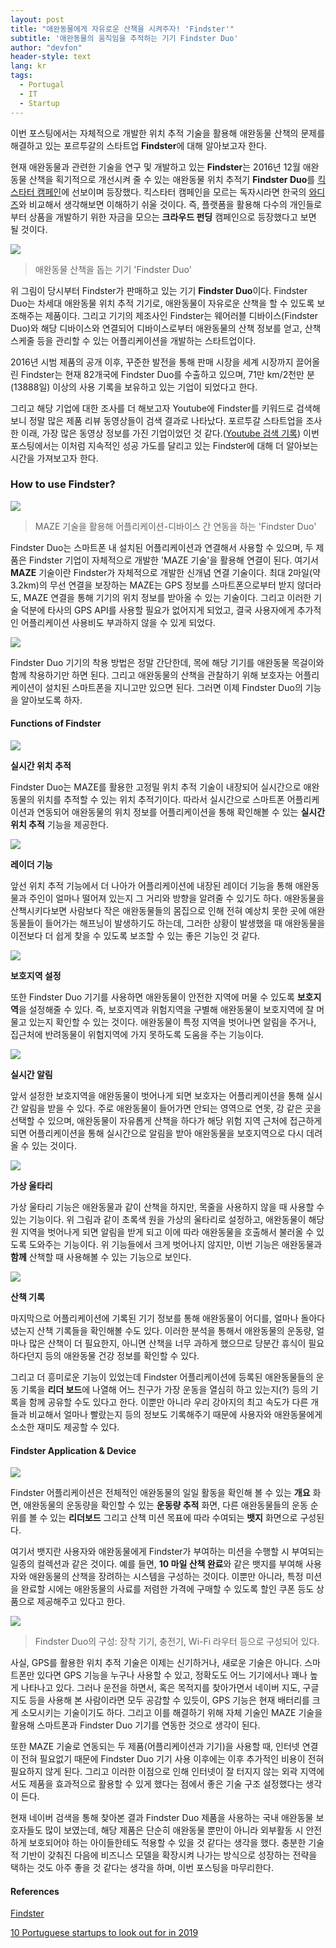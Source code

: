 ```yaml
---
layout: post
title: "애완동물에게 자유로운 산책을 시켜주자! 'Findster'"
subtitle: '애완동물의 움직임을 추적하는 기기 Findster Duo'
author: "devfon"
header-style: text
lang: kr
tags:
  - Portugal
  - IT
  - Startup
---
```


이번 포스팅에서는 자체적으로 개발한 위치 추적 기술을 활용해 애완동물 산책의 문제를 해결하고 있는 포르투갈의 스타트업 **Findster**에 대해 알아보고자 한다.

현재 애완동물과 관련한 기술을 연구 및 개발하고 있는 **Findster**는 2016년 12월 애완동물 산책을 획기적으로 개선시켜 줄 수 있는 애완동물 위치 추적기 **Findster Duo**를 [킥스타터 캠페인](https://www.kickstarter.com/discover)에 선보이며 등장했다. 킥스타터 캠페인을 모르는 독자시라면 한국의 [와디즈](https://www.wadiz.kr/)와 비교해서 생각해보면 이해하기 쉬울 것이다. 즉, 플랫폼을 활용해 다수의 개인들로부터 상품을 개발하기 위한 자금을 모으는 **크라우드 펀딩** 캠페인으로 등장했다고 보면 될 것이다.

![](/img/in-post/device.png)
> 애완동물 산책을 돕는 기기 'Findster Duo'

위 그림이 당시부터 Findster가 판매하고 있는 기기 **Findster Duo**이다. Findster Duo는 차세대 애완동물 위치 추적 기기로, 애완동물이 자유로운 산책을 할 수 있도록 보조해주는 제품이다. 그리고 기기의 제조사인 Findster는 웨어러블 디바이스(Findster Duo)와 해당 디바이스와 연결되어 디바이스로부터 애완동물의 산책 정보를 얻고, 산책 스케줄 등을 관리할 수 있는 어플리케이션을 개발하는 스타트업이다.

2016년 시범 제품의 공개 이후, 꾸준한 발전을 통해 판매 시장을 세계 시장까지 끌어올린 Findster는 현재 82개국에 Findster Duo를 수출하고 있으며, 71만 km/2천만 분(13888일) 이상의 사용 기록을 보유하고 있는 기업이 되었다고 한다. 

그리고 해당 기업에 대한 조사를 더 해보고자 Youtube에 Findster를 키워드로 검색해보니 정말 많은 제품 리뷰 동영상들이 검색 결과로 나타났다. 포르투갈 스타트업을 조사한 이래, 가장 많은 동영상 정보를 가진 기업이었던 것 같다.([Youtube 검색 기록](https://www.youtube.com/results?search_query=findster)) 이번 포스팅에서는 이처럼 지속적인 성공 가도를 달리고 있는 Findster에 대해 더 알아보는 시간을 가져보고자 한다.


### How to use Findster?
![](/img/in-post/maze.png)
> MAZE 기술을 활용해 어플리케이션-디바이스 간 연동을 하는 'Findster Duo'

Findster Duo는 스마트폰 내 설치된 어플리케이션과 연결해서 사용할 수 있으며, 두 제품은 Findster 기업이 자체적으로 개발한 'MAZE 기술'을 활용해 연결이 된다. 여기서 **MAZE** 기술이란 Findster가 자체적으로 개발한 신개념 연결 기술이다. 최대 2마일(약 3.2km)의 무선 연결을 보장하는 MAZE는 GPS 정보를 스마트폰으로부터 받지 않더라도, MAZE 연결을 통해 기기의 위치 정보를 받아올 수 있는 기술이다. 그리고 이러한 기술 덕분에 타사의 GPS API를 사용할 필요가 없어지게 되었고, 결국 사용자에게 추가적인 어플리케이션 사용비도 부과하지 않을 수 있게 되었다.

![](/img/in-post/findster_wear.png)

Findster Duo 기기의 착용 방법은 정말 간단한데, 목에 해당 기기를 애완동물 목걸이와 함께 착용하기만 하면 된다. 그리고 애완동물의 산책을 관찰하기 위해 보호자는 어플리케이션이 설치된 스마트폰을 지니고만 있으면 된다. 그러면 이제 Findster Duo의 기능을 알아보도록 하자.


#### Functions of Findster
![](/img/in-post/find_gps.png)

**실시간 위치 추적** 

Findster Duo는 MAZE를 활용한 고정밀 위치 추적 기술이 내장되어 실시간으로 애완동물의 위치를 추적할 수 있는 위치 추적기이다. 따라서 실시간으로 스마트폰 어플리케이션과 연동되어 애완동물의 위치 정보를 어플리케이션을 통해 확인해볼 수 있는 **실시간 위치 추적** 기능을 제공한다.

![](/img/in-post/radar.png)

**레이더 기능**

앞선 위치 추적 기능에서 더 나아가 어플리케이션에 내장된 레이더 기능을 통해 애완동물과 주인이 얼마나 떨어져 있는지 그 거리와 방향을 알려줄 수 있기도 하다. 애완동물을 산책시키다보면 사람보다 작은 애완동물들의 몸집으로 인해 전혀 예상치 못한 곳에 애완동물들이 들어가는 해프닝이 발생하기도 하는데, 그러한 상황이 발생했을 때 애완동물을 이전보다 더 쉽게 찾을 수 있도록 보조할 수 있는 좋은 기능인 것 같다.

![](/img/in-post/fence.png)

**보호지역 설정**

또한 Findster Duo 기기를 사용하면 애완동물이 안전한 지역에 머물 수 있도록 **보호지역**을 설정해줄 수 있다. 즉, 보호지역과 위험지역을 구별해 애완동물이 보호지역에 잘 머물고 있는지 확인할 수 있는 것이다. 애완동물이 특정 지역을 벗어나면 알림을 주거나, 집근처에 반려동물이 위험지역에 가지 못하도록 도움을 주는 기능이다.

![](/img/in-post/alert.png)

**실시간 알림**

앞서 설정한 보호지역을 애완동물이 벗어나게 되면 보호자는 어플리케이션을 통해 실시간 알림을 받을 수 있다. 주로 애완동물이 들어가면 안되는 영역으로 연못, 강 같은 곳을 선택할 수 있으며, 애완동물이 자유롭게 산책을 하다가 해당 위험 지역 근처에 접근하게 되면 어플리케이션을 통해 실시간으로 알림을 받아 애완동물을 보호지역으로 다시 데려올 수 있는 것이다.

![](/img/in-post/vl.png)

**가상 울타리**

가상 울타리 기능은 애완동물과 같이 산책을 하지만, 목줄을 사용하지 않을 때 사용할 수 있는 기능이다. 위 그림과 같이 초록색 원을 가상의 울타리로 설정하고, 애완동물이 해당 원 지역을 벗어나게 되면 알림을 받게 되고 이에 따라 애완동물을 호출해서 불러올 수 있도록 도와주는 기능이다. 위 기능들에서 크게 벗어나지 않지만, 이번 기능은 애완동물과 **함께** 산책할 때 사용해볼 수 있는 기능으로 보인다.

![](/img/in-post/history.png)

**산책 기록**

마지막으로 어플리케이션에 기록된 기기 정보를 통해 애완동물이 어디를, 얼마나 돌아다녔는지 산책 기록들을 확인해볼 수도 있다. 이러한 분석을 통해서 애완동물의 운동량, 얼마나 많은 산책이 더 필요한지, 아니면 산책을 너무 과하게 했으므로 당분간 휴식이 필요하다던지 등의 애완동물 건강 정보를 확인할 수 있다.

그리고 더 흥미로운 기능이 있었는데 Findster 어플리케이션에 등록된 애완동물들의 운동 기록을 **리더 보드**에 나열해 어느 친구가 가장 운동을 열심히 하고 있는지(?) 등의 기록을 함께 공유할 수도 있다고 한다. 이뿐만 아니라 우리 강아지의 최고 속도가 다른 개들과 비교해서 얼마나 빨랐는지 등의 정보도 기록해주기 때문에 사용자와 애완동물에게 소소한 재미도 제공할 수 있다.


#### Findster Application & Device
![](/img/in-post/findapp.png)

Findster 어플리케이션은 전체적인 애완동물의 일일 활동을 확인해 볼 수 있는 **개요** 화면, 애완동물의 운동량을 확인할 수 있는 **운동량 추적** 화면, 다른 애완동물들의 운동 순위를 볼 수 있는 **리더보드** 그리고 산책 미션 목표에 따라 수여되는 **뱃지** 화면으로 구성된다.

여기서 뱃지란 사용자와 애완동물에게 Findster가 부여하는 미션을 수행할 시 부여되는 일종의 컬렉션과 같은 것이다. 예를 들면, **10 마일 산책 완료**와 같은 뱃지를 부여해 사용자와 애완동물의 산책을 장려하는 시스템을 구성하는 것이다. 이뿐만 아니라, 특정 미션을 완료할 시에는 애완동물의 사료를 저렴한 가격에 구매할 수 있도록 할인 쿠폰 등도 상품으로 제공해주고 있다고 한다.

![](/img/in-post/dv2.png)
> Findster Duo의 구성: 장착 기기, 충전기, Wi-Fi 라우터 등으로 구성되어 있다.

사실, GPS를 활용한 위치 추적 기술은 이제는 신기하거나, 새로운 기술은 아니다. 스마트폰만 있다면 GPS 기능을 누구나 사용할 수 있고, 정확도도 어느 기기에서나 꽤나 높게 나타나고 있다. 그러나 운전을 하면서, 혹은 목적지를 찾아가면서 네이버 지도, 구글 지도 등을 사용해 본 사람이라면 모두 공감할 수 있듯이, GPS 기능은 현재 배터리를 크게 소모시키는 기술이기도 하다. 그리고 이를 해결하기 위해 자체 기술인 MAZE 기술을 활용해 스마트폰과 Findster Duo 기기를 연동한 것으로 생각이 된다.

또한 MAZE 기술로 연동되는 두 제품(어플리케이션과 기기)을 사용할 때, 인터넷 연결이 전혀 필요없기 때문에 Findster Duo 기기 사용 이후에는 이후 추가적인 비용이 전혀 필요하지 않게 된다. 그리고 이러한 이점으로 인해 인터넷이 잘 터지지 않는 외곽 지역에서도 제품을 효과적으로 활용할 수 있게 했다는 점에서 좋은 기술 구조 설정했다는 생각이 든다.

현재 네이버 검색을 통해 찾아본 결과 Findster Duo 제품을 사용하는 국내 애완동물 보호자들도 많이 보였는데, 해당 제품은 단순히 애완동물 뿐만이 아니라 외부활동 시 안전하게 보호되어야 하는 아이들한테도 적용할 수 있을 것 같다는 생각을 했다. 충분한 기술적 기반이 갖춰진 다음에 비즈니스 모델을 확장시켜 나가는 방식으로 성장하는 전략을 택하는 것도 아주 좋을 것 같다는 생각을 하며, 이번 포스팅을 마무리한다.

#### References
[Findster](https://getfindster.com/)

[10 Portuguese startups to look out for in 2019](https://www.eu-startups.com/2019/02/10-portuguese-startups-to-look-out-for-in-2019/)